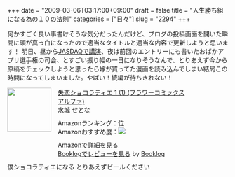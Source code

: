+++
date = "2009-03-06T03:17:00+09:00"
draft = false
title = "人生勝ち組になる為の１０の法則"
categories = ["日々"]
slug = "2294"
+++

何かすごく良い事書けそうな気分だったんだけど、ブログの投稿画面を開いた瞬間に頭が真っ白になったので適当なタイトルと適当な内容で更新しようと思います！
明日、昼から<a href="http://www.jasdaq.co.jp/guide/guide_02.jsp" target="_blank">JASDAQで講演</a>、夜は前回のエントリーにも書いたおばかアプリ選手権の司会、とすごい振り幅の一日になりそうなんで、とりあえず今から原稿をチェックしようと思ったら嫁が買ってた漫画を読み込んでしまい結局この時間になってしまいました。やばい！続編が待ちきれない！
<div class="booklog-all" style="margin-bottom:10px;"><div class="booklog-img" style="float:left; margin-right:15px;"><a href="http://www.amazon.co.jp/%E5%A4%B1%E6%81%8B%E3%82%B7%E3%83%A7%E3%82%B3%E3%83%A9%E3%83%86%E3%82%A3%E3%82%A8-1-%E3%83%95%E3%83%A9%E3%83%AF%E3%83%BC%E3%82%B3%E3%83%9F%E3%83%83%E3%82%AF%E3%82%B9%E3%82%A2%E3%83%AB%E3%83%95%E3%82%A1-%E6%B0%B4%E5%9F%8E-%E3%81%9B%E3%81%A8%E3%81%AA/dp/4091322603%3FSubscriptionId%3D08M7KT9XDNR3N95ANHR2%26tag%3Dbooklog.jp4-22%26linkCode%3Dxm2%26camp%3D2025%26creative%3D165953%26creativeASIN%3D4091322603" target="_blank"><img src="http://ecx.images-amazon.com/images/I/51vfzpJR4zL._SL160_.jpg"  class="booklog-imgsrc" style="border:0px; width:100px"></a><br></div><div class="booklog-data" style="float:left; width:300px;"><div class="booklog-title"><a href="http://www.amazon.co.jp/%E5%A4%B1%E6%81%8B%E3%82%B7%E3%83%A7%E3%82%B3%E3%83%A9%E3%83%86%E3%82%A3%E3%82%A8-1-%E3%83%95%E3%83%A9%E3%83%AF%E3%83%BC%E3%82%B3%E3%83%9F%E3%83%83%E3%82%AF%E3%82%B9%E3%82%A2%E3%83%AB%E3%83%95%E3%82%A1-%E6%B0%B4%E5%9F%8E-%E3%81%9B%E3%81%A8%E3%81%AA/dp/4091322603%3FSubscriptionId%3D08M7KT9XDNR3N95ANHR2%26tag%3Dbooklog.jp4-22%26linkCode%3Dxm2%26camp%3D2025%26creative%3D165953%26creativeASIN%3D4091322603" target="_blank">失恋ショコラティエ 1 (1) (フラワーコミックスアルファ)</a></div><div class="booklog-pub">        水城 せとな</div><div class="booklog-info" style="margin-top:10px;">Amazonランキング：位<br>Amazonおすすめ度：<img src="http://booklog.jp/img/5.gif"><br></div><div class="booklog-link" style="margin-top:10px;"><a href="http://www.amazon.co.jp/%E5%A4%B1%E6%81%8B%E3%82%B7%E3%83%A7%E3%82%B3%E3%83%A9%E3%83%86%E3%82%A3%E3%82%A8-1-%E3%83%95%E3%83%A9%E3%83%AF%E3%83%BC%E3%82%B3%E3%83%9F%E3%83%83%E3%82%AF%E3%82%B9%E3%82%A2%E3%83%AB%E3%83%95%E3%82%A1-%E6%B0%B4%E5%9F%8E-%E3%81%9B%E3%81%A8%E3%81%AA/dp/4091322603%3FSubscriptionId%3D08M7KT9XDNR3N95ANHR2%26tag%3Dbooklog.jp4-22%26linkCode%3Dxm2%26camp%3D2025%26creative%3D165953%26creativeASIN%3D4091322603" target="_blank">Amazonで詳細を見る</a><br><a href="http://detail.booklog.jp/asin/4091322603/asid=booklog.jp4-22" target="_blank">Booklogでレビューを見る</a> by <a href="http://booklog.jp" target="_blank">Booklog</a><br></div></div><br style="clear:left"></div>
僕ショコラティエになる
とりあえずビールください
